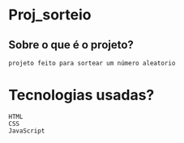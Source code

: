 
# Proj_sorteio

## Sobre o que é o projeto?
    
    projeto feito para sortear um número aleatorio 

# Tecnologias usadas?

    HTML
    CSS 
    JavaScript

